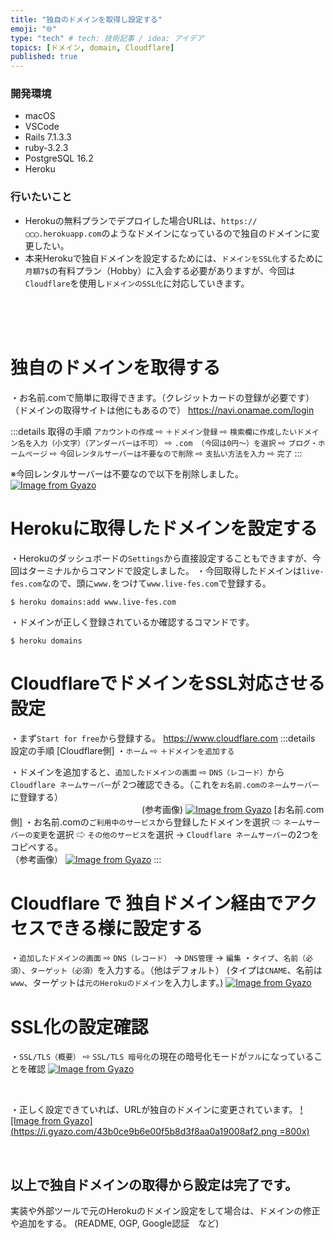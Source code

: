 ```yaml
---
title: "独自のドメインを取得し設定する"
emoji: "🌐"
type: "tech" # tech: 技術記事 / idea: アイデア
topics: [ドメイン, domain, Cloudflare]
published: true
---
```

### 開発環境
- macOS
- VSCode
- Rails 7.1.3.3
- ruby-3.2.3
- PostgreSQL 16.2
- Heroku

### 行いたいこと
- Herokuの無料プランでデプロイした場合URLは、`https://◯◯◯.herokuapp.com`のようなドメインになっているので独自のドメインに変更したい。
- 本来Herokuで独自ドメインを設定するためには、`ドメインをSSL化`するために`月額7$`の有料プラン（Hobby）に入会する必要がありますが、今回は`Cloudflare`を使用し`ドメインのSSL化`に対応していきます。

<br>
<br>
<br>

# 独自のドメインを取得する
・お名前.comで簡単に取得できます。（クレジットカードの登録が必要です）
（ドメインの取得サイトは他にもあるので）
https://navi.onamae.com/login

:::details 取得の手順
`アカウントの作成` ⇨ `＋ドメイン登録` ⇨ `検索欄に作成したいドメイン名を入力（小文字）（アンダーバーは不可）` 
⇨ `.com （今回は0円〜）を選択` ⇨ `ブログ・ホームページ` ⇨ `今回レンタルサーバーは不要なので削除` 
⇨ `支払い方法を入力` ⇨ `完了`
:::
<br>

※今回レンタルサーバーは不要なので以下を削除しました。
[![Image from Gyazo](https://i.gyazo.com/3e465b9f1f0ae2510e4f1d4f7f89eb96.png)](https://gyazo.com/3e465b9f1f0ae2510e4f1d4f7f89eb96)



# Herokuに取得したドメインを設定する
・Herokuのダッシュボードの`Settings`から直接設定することもできますが、今回はターミナルからコマンドで設定しました。
・今回取得したドメインは`live-fes.com`なので、頭に`www.`をつけて`www.live-fes.com`で登録する。
```:ターミナル
$ heroku domains:add www.live-fes.com
```
・ドメインが正しく登録されているか確認するコマンドです。
```
$ heroku domains
```

# CloudflareでドメインをSSL対応させる設定
・まず`Start for free`から登録する。
https://www.cloudflare.com
:::details 設定の手順
[Cloudflare側]
・`ホーム` ⇨ `＋ドメインを追加する`

・ドメインを追加すると、`追加したドメインの画面` ⇨ `DNS（レコード）`から`Cloudflare ネームサーバー`が
2つ確認できる。（これを`お名前.comのネームサーバー`に登録する）
<br>
　　　　　　　　　　　　　　　(参考画像)
[![Image from Gyazo](https://i.gyazo.com/f46ee3dcd98834e6892ee830fcb0fb56.png)](https://gyazo.com/f46ee3dcd98834e6892ee830fcb0fb56)
[お名前.com側]
・お名前.comの`ご利用中のサービス`から登録したドメインを選択 ⇨ `ネームサーバーの変更`を選択
⇨ `その他のサービス`を選択 → `Cloudflare ネームサーバー`の2つをコピペする。
<br>
（参考画像）
[![Image from Gyazo](https://i.gyazo.com/83e01e45c47f785ca4e201888b3623dd.png)](https://gyazo.com/83e01e45c47f785ca4e201888b3623dd)
:::


# Cloudflare で 独自ドメイン経由でアクセスできる様に設定する
・`追加したドメインの画面` ⇨ `DNS（レコード）` → `DNS管理` → `編集`
・`タイプ`、`名前（必須）`、`ターゲット（必須）`を入力する。（他はデフォルト）
(タイプは`CNAME`、名前は`www`、ターゲットは`元のHerokuのドメイン`を入力します。)
[![Image from Gyazo](https://i.gyazo.com/254c1aacd9f807ad14566764df17aabc.png)](https://gyazo.com/254c1aacd9f807ad14566764df17aabc)


# SSL化の設定確認
・`SSL/TLS（概要）` ⇨ `SSL/TLS 暗号化`の現在の暗号化モードが`フル`になっていることを確認
[![Image from Gyazo](https://i.gyazo.com/cc97990c870a479bafda210124585d3c.png )](https://gyazo.com/cc97990c870a479bafda210124585d3c)

<br>

・正しく設定できていれば、URLが独自のドメインに変更されています。
[![Image from Gyazo](https://i.gyazo.com/43b0ce9b6e00f5b8d3f8aa0a19008af2.png =800x)](https://gyazo.com/43b0ce9b6e00f5b8d3f8aa0a19008af2)

<br>

## 以上で独自ドメインの取得から設定は完了です。
実装や外部ツールで元のHerokuのドメイン設定をして場合は、ドメインの修正や追加をする。
(README, OGP, Google認証　など)

<br>
<br>
<br>




